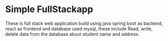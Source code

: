 # Simple FullStackapp
These is full stack web application build using java spring boot as backend, react as frontend and database used mysql, these include Read, write, delete data from the database about student name and address. 
